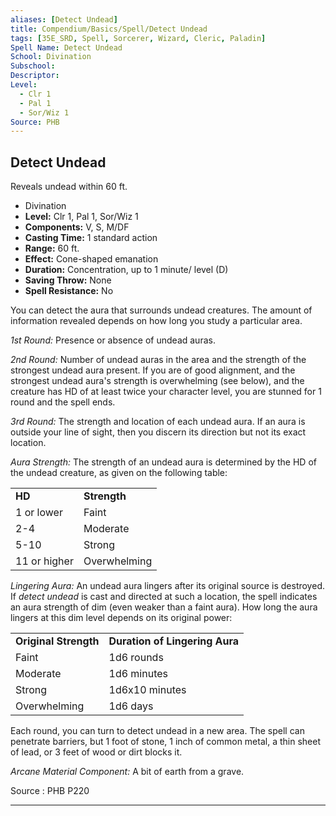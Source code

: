```yaml
---
aliases: [Detect Undead]
title: Compendium/Basics/Spell/Detect Undead
tags: [35E_SRD, Spell, Sorcerer, Wizard, Cleric, Paladin]
Spell Name: Detect Undead
School: Divination
Subschool: 
Descriptor: 
Level:
  - Clr 1
  - Pal 1
  - Sor/Wiz 1
Source: PHB
---
```



## Detect Undead

Reveals undead within 60 ft.

*   Divination
*   **Level:** Clr 1, Pal 1, Sor/Wiz 1
*   **Components:** V, S, M/DF
*   **Casting Time:** 1 standard action
*   **Range:** 60 ft.
*   **Effect:** Cone-shaped emanation
*   **Duration:** Concentration, up to 1 minute/ level (D)
*   **Saving Throw:** None
*   **Spell Resistance:** No

<p>You can detect the aura that surrounds undead creatures. The amount of information revealed depends on how long you study a particular area.</p><p><i>1st Round:</i> Presence or absence of undead auras.</p><p><i>2nd Round:</i> Number of undead auras in the area and the strength of the strongest undead aura present. If you are of good alignment, and the strongest undead aura's strength is overwhelming (see below), and the creature has HD of at least twice your character level, you are stunned for 1 round and the spell ends.</p><p><i>3rd Round:</i> The strength and location of each undead aura. If an aura is outside your line of sight, then you discern its direction but not its exact location.</p><p><i>Aura Strength:</i> The strength of an undead aura is determined by the HD of the undead creature, as given on the following table:</p><table> <tr decoration="underline"> <td> <b>HD</b> </td> <td> <b>Strength</b> </td> </tr> <tr> <td> 1 or lower </td> <td> Faint </td> </tr> <tr> <td> 2-4 </td> <td> Moderate </td> </tr> <tr> <td> 5-10 </td> <td> Strong </td> </tr> <tr> <td> 11 or higher </td> <td> Overwhelming </td> </tr> </table><p><i>Lingering Aura:</i> An undead aura lingers after its original source is destroyed. If <i>detect undead</i> is cast and directed at such a location, the spell indicates an aura strength of dim (even weaker than a faint aura). How long the aura lingers at this dim level depends on its original power: </p><table> <tr decoration="underline"> <td> <b>Original Strength</b> </td> <td> <b>Duration of Lingering Aura</b> </td> </tr> <tr> <td> Faint </td> <td> 1d6 rounds </td> </tr> <tr> <td> Moderate </td> <td> 1d6 minutes </td> </tr> <tr> <td> Strong </td> <td> 1d6x10 minutes </td> </tr> <tr> <td> Overwhelming </td> <td> 1d6 days </td> </tr> </table><p>Each round, you can turn to detect undead in a new area. The spell can penetrate barriers, but 1 foot of stone, 1 inch of common metal, a thin sheet of lead, or 3 feet of wood or dirt blocks it.</p><p><i>Arcane Material Component:</i> A bit of earth from a grave.</p>

Source : PHB P220

---
